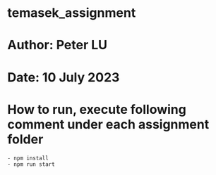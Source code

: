# temasek_assignment
# Author: Peter LU
# Date: 10 July 2023
# How to run, execute following comment under each assignment folder
    - npm install
    - npm run start